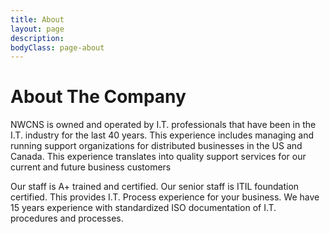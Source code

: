 ```yaml
---
title: About
layout: page
description: 
bodyClass: page-about
---
```


# About The Company
NWCNS is owned and operated by I.T. professionals that have been in the I.T. industry for the last 40 years. This experience includes managing and running support organizations for distributed businesses in the US and Canada. This experience translates into quality support services for our current and future business customers

Our staff is A+ trained and certified. Our senior staff is ITIL foundation certified. This provides I.T. Process experience for your business. We have 15 years experience with standardized ISO documentation of I.T. procedures and processes.

<!--
## Subheading
This is something under objectives

# This is another top level thing

## another subheading
Who what where when why

### a sub-sub-heading
text under the sub-sub-heading
-->

